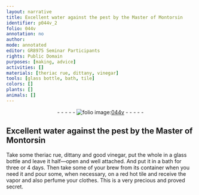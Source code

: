```yaml
---
layout: narrative
title: Excellent water against the pest by the Master of Montorsin
identifier: p044v_2
folio: 044v
annotation: no
author:
mode: annotated
editor: GR8975 Seminar Participants
rights: Public Domain
purposes: [making, advice]
activities: []
materials: [theriac rue, dittany, vinegar]
tools: [glass bottle, bath, tile]
colors: []
plants: []
animals: []
---
```


 <div class="folio" align="center">- - - - - <a href="http://gallica.bnf.fr/ark:/12148/btv1b10500001g/f94.image" target="_blank"><img src="https://cu-mkp.github.io/GR8975-edition/assets/photo-icon.png" alt="folio image: " style="display:inline-block; margin-bottom:-3px;"/>044v</a> - - - - - </div>   

## Excellent water against the pest by the Master of Montorsin

 
Take some <span class="material">theriac rue</span>, <span class="material">dittany</span> and good <span class="material">vinegar</span>, put the whole in a <span class="tool">glass bottle</span> and leave it half—open and well attached. And put it in a <span class="tool">bath</span> for three or 4 days. Then take some of your brew from its container when you need it and pour some, when necessary, on a red hot <span class="tool">tile</span> and receive the vapor and also perfume your clothes. This is a very precious and proved secret.
 